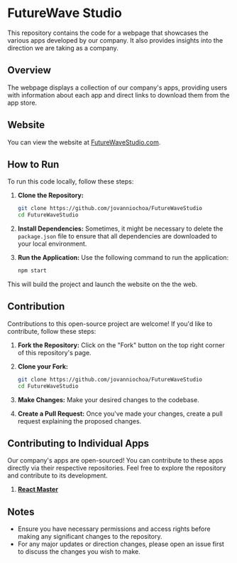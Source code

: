 # FutureWave Studio

This repository contains the code for a webpage that showcases the various apps developed by our company. It also provides insights into the direction we are taking as a company.

## Overview

The webpage displays a collection of our company's apps, providing users with information about each app and direct links to download them from the app store.

## Website

You can view the website at [FutureWaveStudio.com](https://FutureWaveStudio.com).

## How to Run

To run this code locally, follow these steps:

1. **Clone the Repository:**
   ```bash
   git clone https://github.com/jovanniochoa/FutureWaveStudio
   cd FutureWaveStudio
    ```

2. **Install Dependencies:**
Sometimes, it might be necessary to delete the `package.json` file to ensure that all dependencies are downloaded to your local environment.

3. **Run the Application:**
Use the following command to run the application:

    ```bash
    npm start
    ```

This will build the project and launch the website on the the web.

## Contribution

Contributions to this open-source project are welcome! If you'd like to contribute, follow these steps:

1. **Fork the Repository:**
Click on the "Fork" button on the top right corner of this repository's page.

2. **Clone your Fork:**
   ```bash
   git clone https://github.com/jovanniochoa/FutureWaveStudio
   cd FutureWaveStudio
    ```

3. **Make Changes:**
Make your desired changes to the codebase.

4. **Create a Pull Request:**
Once you've made your changes, create a pull request explaining the proposed changes.

## Contributing to Individual Apps
Our company's apps are open-sourced! You can contribute to these apps directly via their respective repositories. Feel free to explore the repository and contribute to its development.
1. [**React Master**](https://github.com/jovanniochoa/reactionApp)

## Notes

- Ensure you have necessary permissions and access rights before making any significant changes to the repository.
- For any major updates or direction changes, please open an issue first to discuss the changes you wish to make.
